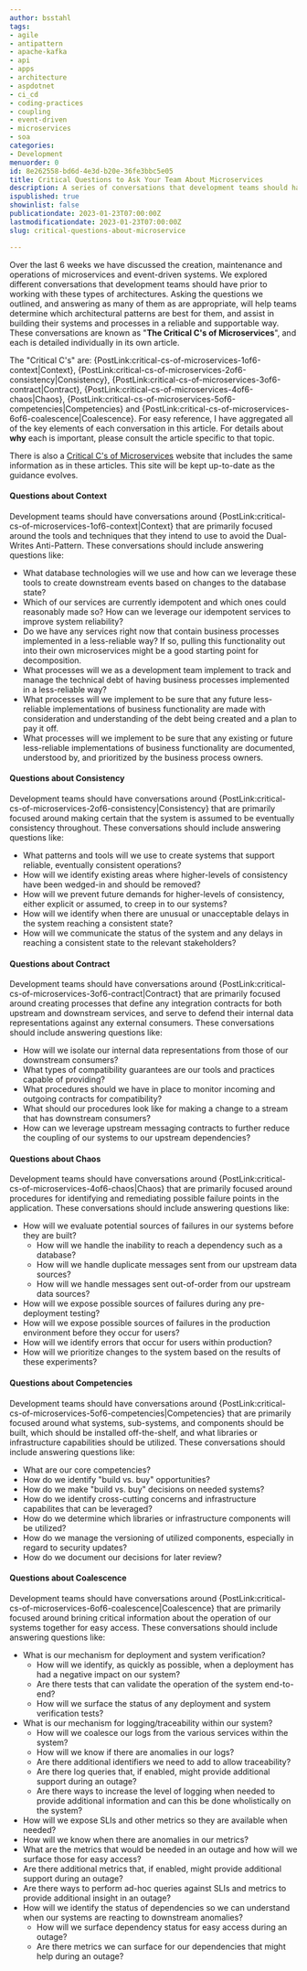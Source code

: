 ```yaml
---
author: bsstahl
tags:
- agile
- antipattern
- apache-kafka
- api
- apps
- architecture
- aspdotnet
- ci_cd
- coding-practices
- coupling
- event-driven
- microservices
- soa
categories:
- Development
menuorder: 0
id: 8e262558-bd6d-4e3d-b20e-36fe3bbc5e05
title: Critical Questions to Ask Your Team About Microservices
description: A series of conversations that development teams should have around building event driven or microservice architectures
ispublished: true
showinlist: false
publicationdate: 2023-01-23T07:00:00Z
lastmodificationdate: 2023-01-23T07:00:00Z
slug: critical-questions-about-microservice

---
```

Over the last 6 weeks we have discussed the creation, maintenance and operations of microservices and event-driven systems. We explored different conversations that development teams should have prior to working with these types of architectures. Asking the questions we outlined, and answering as many of them as are appropriate, will help teams determine which architectural patterns are best for them, and assist in building their systems and processes in a reliable and supportable way. These conversations are known as &quot;**The Critical C's of Microservices**&quot;, and each is detailed individually in its own article.

The &quot;Critical C's&quot; are: {PostLink:critical-cs-of-microservices-1of6-context|Context}, {PostLink:critical-cs-of-microservices-2of6-consistency|Consistency}, {PostLink:critical-cs-of-microservices-3of6-contract|Contract}, {PostLink:critical-cs-of-microservices-4of6-chaos|Chaos}, {PostLink:critical-cs-of-microservices-5of6-competencies|Competencies} and {PostLink:critical-cs-of-microservices-6of6-coalescence|Coalescence}. For easy reference, I have aggregated all of the key elements of each conversation in this article. For details about **why** each is important, please consult the article specific to that topic.

There is also a  [Critical C's of Microservices]({PathToRoot}/CriticalCs/index.html) website that includes the same information as in these articles. This site will be kept up-to-date as the guidance evolves.

#### Questions about Context

Development teams should have conversations around {PostLink:critical-cs-of-microservices-1of6-context|Context} that are primarily focused around the tools and techniques that they intend to use to avoid the Dual-Writes Anti-Pattern. These conversations should include answering questions like:

* What database technologies will we use and how can we leverage these tools to create downstream events based on changes to the database state?
* Which of our services are currently idempotent and which ones could reasonably made so? How can we leverage our idempotent services to improve system reliability?
* Do we have any services right now that contain business processes implemented in a less-reliable way? If so, pulling this functionality out into their own microservices might be a good starting point for decomposition.
* What processes will we as a development team implement to track and manage the technical debt of having business processes implemented in a less-reliable way?
* What processes will we implement to be sure that any future less-reliable implementations of business functionality are made with consideration and understanding of the debt being created and a plan to pay it off.
* What processes will we implement to be sure that any existing or future less-reliable implementations of business functionality are documented, understood by, and prioritized by the business process owners.

#### Questions about Consistency

Development teams should have conversations around {PostLink:critical-cs-of-microservices-2of6-consistency|Consistency} that are primarily focused around making certain that the system is assumed to be eventually consistency throughout. These conversations should include answering questions like:

* What patterns and tools will we use to create systems that support reliable, eventually consistent operations?
* How will we identify existing areas where higher-levels of consistency have been wedged-in and should be removed?
* How will we prevent future demands for higher-levels of consistency, either explicit or assumed, to creep in to our systems?
* How will we identify when there are unusual or unacceptable delays in the system reaching a consistent state?
* How will we communicate the status of the system and any delays in reaching a consistent state to the relevant stakeholders?

#### Questions about Contract

Development teams should have conversations around {PostLink:critical-cs-of-microservices-3of6-contract|Contract} that are primarily focused around creating processes that define any integration contracts for both upstream and downstream services, and serve to defend their internal data representations against any external consumers. These conversations should include answering questions like:

* How will we isolate our internal data representations from those of our downstream consumers?
* What types of compatibility guarantees are our tools and practices capable of providing?
* What procedures should we have in place to monitor incoming and outgoing contracts for compatibility?
* What should our procedures look like for making a change to a stream that has downstream consumers?
* How can we leverage upstream messaging contracts to further reduce the coupling of our systems to our upstream dependencies?

#### Questions about Chaos

Development teams should have conversations around {PostLink:critical-cs-of-microservices-4of6-chaos|Chaos} that are primarily focused around procedures for identifying and remediating possible failure points in the application. These conversations should include answering questions like:

* How will we evaluate potential sources of failures in our systems before they are built?
  * How will we handle the inability to reach a dependency such as a database?
  * How will we handle duplicate messages sent from our upstream data sources?
  * How will we handle messages sent out-of-order from our upstream data sources?
* How will we expose possible sources of failures during any pre-deployment testing?
* How will we expose possible sources of failures in the production environment before they occur for users?
* How will we identify errors that occur for users within production?
* How will we prioritize changes to the system based on the results of these experiments?

#### Questions about Competencies

Development teams should have conversations around {PostLink:critical-cs-of-microservices-5of6-competencies|Competencies} that are primarily focused around what systems, sub-systems, and components should be built, which should be installed off-the-shelf, and what libraries or infrastructure capabilities should be utilized. These conversations should include answering questions like:

* What are our core competencies?
* How do we identify "build vs. buy" opportunities?
* How do we make "build vs. buy" decisions on needed systems?
* How do we identify cross-cutting concerns and infrastructure capabilites that can be leveraged?
* How do we determine which libraries or infrastructure components will be utilized?
* How do we manage the versioning of utilized components, especially in regard to security updates?
* How do we document our decisions for later review?

#### Questions about Coalescence

Development teams should have conversations around {PostLink:critical-cs-of-microservices-6of6-coalescence|Coalescence} that are primarily focused around brining critical information about the operation of our systems together for easy access. These conversations should include answering questions like:

* What is our mechanism for deployment and system verification?
  * How will we identify, as quickly as possible, when a deployment has had a negative impact on our system?
  * Are there tests that can validate the operation of the system end-to-end?
  * How will we surface the status of any deployment and system verification tests? 
* What is our mechanism for logging/traceability within our system?
  * How will we coalesce our logs from the various services within the system?
  * How will we know if there are anomalies in our logs?
  * Are there additional identifiers we need to add to allow traceability?
  * Are there log queries that, if enabled, might provide additional support during an outage?
  * Are there ways to increase the level of logging when needed to provide additional information and can this be done wholistically on the system?
*  How will we expose SLIs and other metrics so they are available when needed?
  * How will we know when there are anomalies in our metrics?
  * What are the metrics that would be needed in an outage and how will we surface those for easy access?
  * Are there additional metrics that, if enabled, might provide additional support during an outage?
  * Are there ways to perform ad-hoc queries against SLIs and metrics to provide additional insight in an outage?
* How will we identify the status of dependencies so we can understand when our systems are reacting to downstream anomalies?
  * How will we surface dependency status for easy access during an outage?
  * Are there metrics we can surface for our dependencies that might help during an outage?

